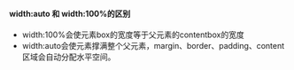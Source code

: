 #### width:auto 和 width:100%的区别

* width:100%会使元素box的宽度等于父元素的contentbox的宽度
* width\:auto会使元素撑满整个父元素，margin、border、padding、content区域会自动分配水平空间。